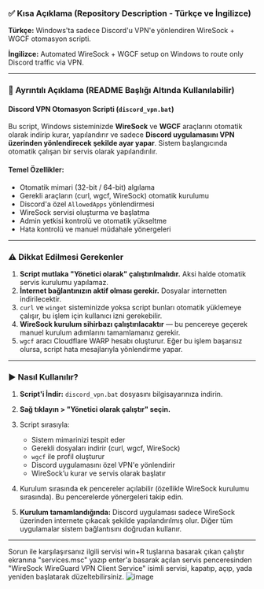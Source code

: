 ### ✅ Kısa Açıklama (Repository Description - Türkçe ve İngilizce)

**Türkçe:**
Windows'ta sadece Discord'u VPN'e yönlendiren WireSock + WGCF otomasyon scripti.

**İngilizce:**
Automated WireSock + WGCF setup on Windows to route only Discord traffic via VPN.

---

### 📄 Ayrıntılı Açıklama (README Başlığı Altında Kullanılabilir)

#### Discord VPN Otomasyon Scripti (`discord_vpn.bat`)

Bu script, Windows sisteminizde **WireSock** ve **WGCF** araçlarını otomatik olarak indirip kurar, yapılandırır ve sadece **Discord uygulamasını VPN üzerinden yönlendirecek şekilde ayar yapar**. Sistem başlangıcında otomatik çalışan bir servis olarak yapılandırılır.

#### Temel Özellikler:

* Otomatik mimari (32-bit / 64-bit) algılama
* Gerekli araçların (curl, wgcf, WireSock) otomatik kurulumu
* Discord'a özel `AllowedApps` yönlendirmesi
* WireSock servisi oluşturma ve başlatma
* Admin yetkisi kontrolü ve otomatik yükseltme
* Hata kontrolü ve manuel müdahale yönergeleri

---

### ⚠️ Dikkat Edilmesi Gerekenler

1. **Script mutlaka "Yönetici olarak" çalıştırılmalıdır.** Aksi halde otomatik servis kurulumu yapılamaz.
2. **İnternet bağlantınızın aktif olması gerekir.** Dosyalar internetten indirilecektir.
3. `curl` ve `winget` sisteminizde yoksa script bunları otomatik yüklemeye çalışır, bu işlem için kullanıcı izni gerekebilir.
4. **WireSock kurulum sihirbazı çalıştırılacaktır** — bu pencereye geçerek manuel kurulum adımlarını tamamlamanız gerekir.
5. `wgcf` aracı Cloudflare WARP hesabı oluşturur. Eğer bu işlem başarısız olursa, script hata mesajlarıyla yönlendirme yapar.

---

### ▶️ Nasıl Kullanılır?

1. **Script'i İndir:**
   `discord_vpn.bat` dosyasını bilgisayarınıza indirin.

2. **Sağ tıklayın > "Yönetici olarak çalıştır" seçin.**

3. Script sırasıyla:

   * Sistem mimarinizi tespit eder
   * Gerekli dosyaları indirir (curl, wgcf, WireSock)
   * `wgcf` ile profil oluşturur
   * Discord uygulamasını özel VPN'e yönlendirir
   * WireSock’u kurar ve servis olarak başlatır

4. Kurulum sırasında ek pencereler açılabilir (özellikle WireSock kurulumu sırasında). Bu pencerelerde yönergeleri takip edin.

5. **Kurulum tamamlandığında:**
   Discord uygulaması sadece WireSock üzerinden internete çıkacak şekilde yapılandırılmış olur. Diğer tüm uygulamalar sistem bağlantısını doğrudan kullanır.

---

Sorun ile karşılaşırsanız ilgili servisi win+R tuşlarına basarak çıkan çalıştır ekranına "services.msc" yazıp enter'a basarak açılan servis penceresinden "WireSock WireGuard VPN Client Service" isimli servisi, kapatıp, açıp, yada yeniden başlatarak düzeltebilirsiniz.
![image](https://github.com/user-attachments/assets/8c484221-0d0f-4aa7-ba0d-d9b5982588a8)

